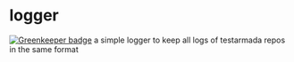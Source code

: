# logger

[![Greenkeeper badge](https://badges.greenkeeper.io/TestArmada/logger.svg)](https://greenkeeper.io/)
a simple logger to keep all logs of testarmada repos in the same format
